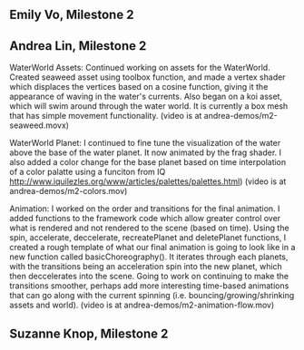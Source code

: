 Emily Vo, Milestone 2
---------------------------------------


Andrea Lin, Milestone 2
---------------------------------------
WaterWorld Assets: Continued working on assets for the WaterWorld. Created seaweed asset using toolbox function, and made a vertex shader which displaces the vertices based on a cosine function, giving it the appearance of waving in the water's currents. Also began on a koi asset, which will swim around through the water world. It is currently a box mesh that has simple movement functionality. (video is at andrea-demos/m2-seaweed.movx)

WaterWorld Planet: I continued to fine tune the visualization of the water above the base of the water planet. It now animated by the frag shader. I also added a color change for the base planet based on time interpolation of a color palatte using a funciton from IQ http://www.iquilezles.org/www/articles/palettes/palettes.html) (video is at andrea-demos/m2-colors.mov)

Animation: I worked on the order and transitions for the final animation. I added functions to the framework code which allow greater control over what is rendered and not rendered to the scene (based on time). Using the spin, accelerate, deccelerate, recreatePlanet and deletePlanet functions, I created a rough template of what our final animation is going to look like in a new function called basicChoreography(). It iterates through each planets, with the transitions being an acceleration spin into the new planet, which then deccelerates into the scene. Going to work on continuing to make the transitions smoother, perhaps add more interesting time-based animations that can go along with the current spinning (i.e. bouncing/growing/shrinking assets and world). (video is at andrea-demos/m2-animation-flow.mov)

Suzanne Knop, Milestone 2
---------------------------------------
